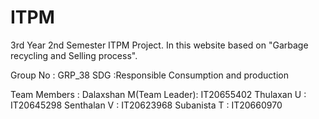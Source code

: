 # ITPM
3rd Year 2nd Semester ITPM Project. In this website based on "Garbage recycling and Selling process".

Group No     : GRP_38
SDG          :Responsible Consumption and production


Team Members :
Dalaxshan M(Team Leader):      IT20655402
Thulaxan U              :      IT20645298
Senthalan V             :      IT20623968
Subanista T             :      IT20660970
